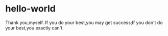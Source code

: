 # hello-world
Thank you,myself.
If you do your best,you may get success;If you don't do your best,you exactly can't.
